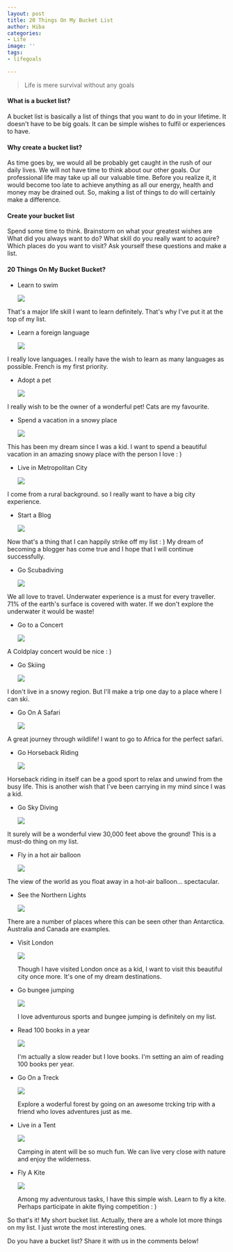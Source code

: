 ```yaml
---
layout: post
title: 20 Things On My Bucket List
author: Hiba
categories:
- Life
image: ''
tags:
- lifegoals

---
```

> Life is mere survival without any goals

#### What is a bucket list?

A bucket list is basically a list of things that you want to do in your lifetime. It doesn't have to be big goals. It can be simple wishes to fulfil or experiences to have.

#### Why create a bucket list?

As time goes by, we would all be probably get caught in the rush of our daily lives. We will not have time to think about our other goals. Our professional life may take up all our valuable time. Before you realize it, it would become too late to achieve anything as all our energy, health and money may be drained out. So, making a list of things to do will certainly make a difference.

#### Create your bucket list

Spend some time to think. Brainstorm on what your greatest wishes are What did you always want to do? What skill do you really want to acquire? Which places do you want to visit? Ask yourself these questions and make a list.

#### 20 Things On My Bucket Bucket?

* Learn to swim

  ![](/uploads/efe-kurnaz-i9QWgoRAdxI-unsplash.jpg)

That's a major life skill I want to learn definitely. That's why I've put it at the top of my list.

* Learn a foreign language

  ![](/uploads/helloquence-OQMZwNd3ThU-unsplash.jpg)

I really love languages. I really have the wish to learn as many languages as possible. French is my first priority.

* Adopt a pet

  ![](/uploads/IMG_20200405_220828.jpg)

I really wish to be the owner of a wonderful pet! Cats are my favourite.

* Spend a vacation in a snowy place

  ![](/uploads/fabian-mardi-kVKz9qnJC-k-unsplash.jpg)

This has been my dream since I was a kid. I want to spend a beautiful vacation in an amazing snowy place with the person I love : )

* Live in Metropolitan City

  ![](/uploads/pedro-lastra-Nyvq2juw4_o-unsplash.jpg)

I come from a rural background. so I really want to have a big city experience.

* Start a Blog

  ![](/uploads/christin-hume-hBuwVLcYTnA-unsplash.jpg)

Now that's a thing that I can happily strike off my list : ) My dream of becoming a blogger has come true and I hope that I will continue successfully.

* Go Scubadiving

  ![](/uploads/jason-dean-chamberlain-Fgz-BTUrBe0-unsplash.jpg)

We all love to travel. Underwater experience is a must for every traveller. 71% of the earth's surface is covered with water. If we don't explore the underwater it would be waste!

* Go to a Concert

  ![](/uploads/pien-muller-Fh-Q-xfdh_o-unsplash.jpg)

A Coldplay concert would be nice : )

* Go Skiing

  ![](/uploads/ben-koorengevel-QtyErb_h4PU-unsplash.jpg)

I don't live in a snowy region. But I'll make a trip one day to a place where I can ski.

* Go On A Safari

  ![](/uploads/sutirta-budiman-Jgiv1rSIpVM-unsplash.jpg)

A great journey through wildlife! I want to go to Africa for the perfect safari.

* Go Horseback Riding

  ![](/uploads/lily-banse-vLrlxsNKE3Y-unsplash.jpg)

Horseback riding in itself can be a good sport to relax and unwind from the busy life. This is another wish that I've been carrying in my mind since I was a kid.

* Go Sky Diving

  ![](/uploads/kamil-pietrzak-G0FsO2Ca8nQ-unsplash.jpg)

It surely will be a wonderful view 30,000 feet above the ground! This is a must-do thing on my list.

* Fly in a hot air balloon

  ![](/uploads/hosea-georgeson-_8k7ZPFS4q8-unsplash.jpg)

The view of the world as you float away in a hot-air balloon… spectacular.

* See the Northern Lights

  ![](/uploads/serey-kim-vUePu7hAYAQ-unsplash.jpg)

There are a number of places where this can be seen other than Antarctica. Australia and Canada are examples.

* Visit London

  ![](/uploads/ugur-akdemir-HbYnglDQmuo-unsplash.jpg)

  Though I have visited London once as a kid, I want to visit this beautiful city once more. It's one of my dream destinations.
* Go bungee jumping

  ![](/uploads/jeffrey-grospe-r195-uoQ_t4-unsplash.jpg)

  I love adventurous sports and bungee jumping is definitely on my list.
* Read 100 books in a year

  ![](/uploads/ed-robertson-eeSdJfLfx1A-unsplash.jpg)

  I'm actually a slow reader but I love books. I'm setting an aim of reading 100 books per year.
* Go On a Treck

  ![](/uploads/michal-parzuchowski-VypuI7IQ6I8-unsplash.jpg)

  Explore a woderful forest by going on an awesome trcking trip with a friend who loves adventures just as me.
* Live in a Tent

  ![](/uploads/josh-hild-8f_VQ3EFbTg-unsplash.jpg)

  Camping in atent will be so much fun. We can live very close with nature and enjoy the wilderness.
* Fly A Kite

  ![](/uploads/daniel-reyes--F5sMXgMy_w-unsplash.jpg)

  Among my adventurous tasks, I have this simple wish. Learn to fly a kite. Perhaps participate in akite flying competition : )

So that's it! My short bucket list. Actually, there are a whole lot more things on my list. I just wrote the most interesting ones.

Do you have a bucket list? Share it with us in the comments below!